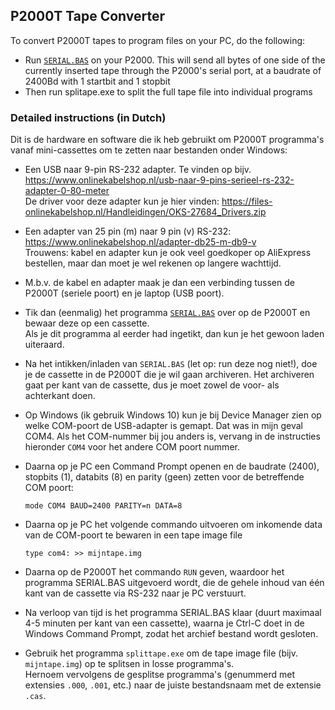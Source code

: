 ## P2000T Tape Converter

To convert P2000T tapes to program files on your PC, do the following:
* Run [`SERIAL.BAS`](/utilities/tapeconv/SERIAL.BAS) on your P2000. This will send all bytes of one side of the currently inserted tape through the P2000's serial port, at a baudrate of 2400Bd with 1 startbit and 1 stopbit
* Then run splitape.exe to split the full tape file into individual programs

### Detailed instructions (in Dutch)

Dit is de hardware en software die ik heb gebruikt om P2000T programma's vanaf mini-cassettes om te zetten naar bestanden onder Windows:

* Een USB naar 9-pin RS-232 adapter. Te vinden op bijv. https://www.onlinekabelshop.nl/usb-naar-9-pins-serieel-rs-232-adapter-0-80-meter \
De driver voor deze adapter kun je hier vinden: https://files-onlinekabelshop.nl/Handleidingen/OKS-27684_Drivers.zip
 
* Een adapter van 25 pin (m) naar 9 pin (v) RS-232:  https://www.onlinekabelshop.nl/adapter-db25-m-db9-v \
Trouwens: kabel en adapter kun je ook veel goedkoper op AliExpress bestellen, maar dan moet je wel rekenen op langere wachttijd.
 
* M.b.v. de kabel en adapter maak je dan een verbinding tussen de P2000T (seriele poort) en je laptop (USB poort).
 
* Tik dan (eenmalig) het programma [`SERIAL.BAS`](/utilities/tapeconv/SERIAL.BAS) over op de P2000T en bewaar deze op een cassette. \
Als je dit programma al eerder had ingetikt, dan kun je het gewoon laden uiteraard.
 
* Na het intikken/inladen van `SERIAL.BAS` (let op: run deze nog niet!), doe je de cassette in de P2000T die je wil gaan archiveren. Het archiveren gaat per kant van de cassette, dus je moet zowel de voor- als achterkant doen.
 
* Op Windows (ik gebruik Windows 10) kun je bij Device Manager zien op welke COM-poort de USB-adapter is gemapt. Dat was in mijn geval COM4. Als het COM-nummer bij jou anders is, vervang in de instructies hieronder `COM4` voor het andere COM poort nummer.
 
* Daarna op je PC een Command Prompt openen en de baudrate (2400), stopbits (1), databits (8) en parity (geen) zetten voor de betreffende COM poort:
  ``` 
  mode COM4 BAUD=2400 PARITY=n DATA=8
  ```
 
* Daarna op je PC het volgende commando uitvoeren om inkomende data van de COM-poort te bewaren in een tape image file
  ```
  type com4: >> mijntape.img
  ```

* Daarna op de P2000T het commando `RUN` geven, waardoor het programma SERIAL.BAS uitgevoerd wordt, die de gehele inhoud van één kant van de cassette via RS-232 naar je PC verstuurt.
 
* Na verloop van tijd is het programma SERIAL.BAS klaar (duurt maximaal 4-5 minuten per kant van een cassette), waarna je Ctrl-C doet in de Windows Command Prompt, zodat het archief bestand wordt gesloten.

* Gebruik het programma `splittape.exe` om de tape image file (bijv. `mijntape.img`) op te splitsen in losse programma's. \
Hernoem vervolgens de gesplitse programma's (genummerd met extensies `.000`, `.001`, etc.) naar de juiste bestandsnaam met de extensie `.cas`.
